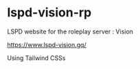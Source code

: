 # lspd-vision-rp
LSPD website for the roleplay server : Vision

https://www.lspd-vision.gq/

Using Tailwind CSSs
